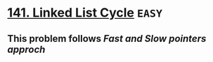 # [141. Linked List Cycle](https://leetcode.com/problems/linked-list-cycle/description/) `EASY`

## This problem follows _Fast and Slow pointers approch_
